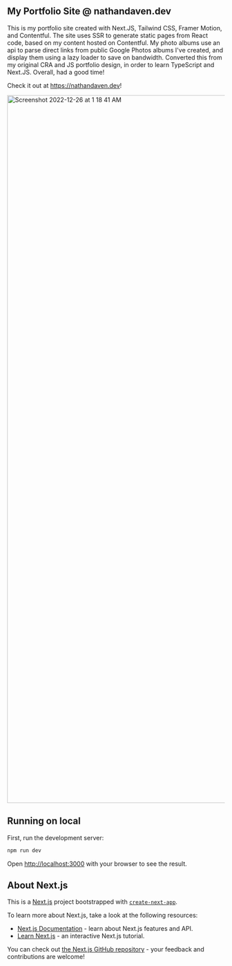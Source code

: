 ## My Portfolio Site @ nathandaven.dev

This is my portfolio site created with Next.JS, Tailwind CSS, Framer Motion, and Contentful. The site uses SSR to generate static pages from React code, based on my content hosted on Contentful. My photo albums use an api to parse direct links from public Google Photos albums I've created, and display them using a lazy loader to save on bandwidth. Converted this from my original CRA and JS portfolio design, in order to learn TypeScript and Next.JS. Overall, had a good time!

Check it out at https://nathandaven.dev!

<img width="1639" alt="Screenshot 2022-12-26 at 1 18 41 AM" src="https://user-images.githubusercontent.com/25095231/209511003-39f6f8d2-33af-4c7b-a416-d9521559e8dc.png">

## Running on local

First, run the development server:

```bash
npm run dev
```

Open [http://localhost:3000](http://localhost:3000) with your browser to see the result.

## About Next.js

This is a [Next.js](https://nextjs.org/) project bootstrapped with [`create-next-app`](https://github.com/vercel/next.js/tree/canary/packages/create-next-app).

To learn more about Next.js, take a look at the following resources:

- [Next.js Documentation](https://nextjs.org/docs) - learn about Next.js features and API.
- [Learn Next.js](https://nextjs.org/learn) - an interactive Next.js tutorial.

You can check out [the Next.js GitHub repository](https://github.com/vercel/next.js/) - your feedback and contributions are welcome!
